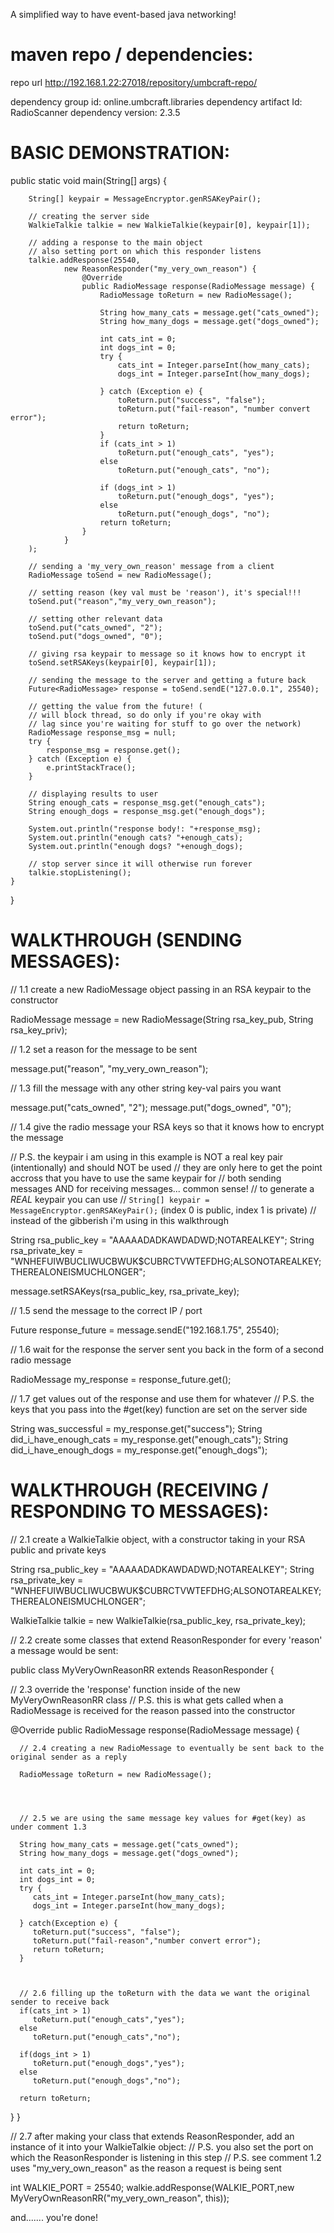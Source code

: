 A simplified way to have event-based java networking!


maven repo / dependencies:
=

repo url http://192.168.1.22:27018/repository/umbcraft-repo/

dependency group id: online.umbcraft.libraries
dependency artifact Id: RadioScanner
dependency version: 2.3.5



BASIC DEMONSTRATION:
=

public static void main(String[] args) {

        String[] keypair = MessageEncryptor.genRSAKeyPair();

        // creating the server side
        WalkieTalkie talkie = new WalkieTalkie(keypair[0], keypair[1]);

        // adding a response to the main object
        // also setting port on which this responder listens
        talkie.addResponse(25540,
                new ReasonResponder("my_very_own_reason") {
                    @Override
                    public RadioMessage response(RadioMessage message) {
                        RadioMessage toReturn = new RadioMessage();

                        String how_many_cats = message.get("cats_owned");
                        String how_many_dogs = message.get("dogs_owned");

                        int cats_int = 0;
                        int dogs_int = 0;
                        try {
                            cats_int = Integer.parseInt(how_many_cats);
                            dogs_int = Integer.parseInt(how_many_dogs);

                        } catch (Exception e) {
                            toReturn.put("success", "false");
                            toReturn.put("fail-reason", "number convert error");
                            return toReturn;
                        }
                        if (cats_int > 1)
                            toReturn.put("enough_cats", "yes");
                        else
                            toReturn.put("enough_cats", "no");

                        if (dogs_int > 1)
                            toReturn.put("enough_dogs", "yes");
                        else
                            toReturn.put("enough_dogs", "no");
                        return toReturn;
                    }
                }
        );

        // sending a 'my_very_own_reason' message from a client
        RadioMessage toSend = new RadioMessage();

        // setting reason (key val must be 'reason'), it's special!!!
        toSend.put("reason","my_very_own_reason");

        // setting other relevant data
        toSend.put("cats_owned", "2");
        toSend.put("dogs_owned", "0");

        // giving rsa keypair to message so it knows how to encrypt it
        toSend.setRSAKeys(keypair[0], keypair[1]);

        // sending the message to the server and getting a future back
        Future<RadioMessage> response = toSend.sendE("127.0.0.1", 25540);

        // getting the value from the future! (
        // will block thread, so do only if you're okay with
        // lag since you're waiting for stuff to go over the network)
        RadioMessage response_msg = null;
        try {
            response_msg = response.get();
        } catch (Exception e) {
            e.printStackTrace();
        }

        // displaying results to user
        String enough_cats = response_msg.get("enough_cats");
        String enough_dogs = response_msg.get("enough_dogs");

        System.out.println("response body!: "+response_msg);
        System.out.println("enough cats? "+enough_cats);
        System.out.println("enough dogs? "+enough_dogs);

        // stop server since it will otherwise run forever
        talkie.stopListening();
    }
}



WALKTHROUGH (SENDING MESSAGES):
=

// 1.1 create a new RadioMessage object passing in an RSA keypair to the constructor 

RadioMessage message = new RadioMessage(String rsa_key_pub, String rsa_key_priv);




// 1.2 set a reason for the message to be sent

message.put("reason", "my_very_own_reason");




// 1.3 fill the message with any other string key-val pairs you want

message.put("cats_owned", "2");
message.put("dogs_owned", "0");




// 1.4 give the radio message your RSA keys so that it knows how to encrypt the message

// P.S. the keypair i am using in this example is NOT a real key pair (intentionally) and should NOT be used
// they are only here to get the point accross that you have to use the same keypair for 
// both sending messages AND for receiving messages... common sense!
// to generate a *REAL* keypair you can use 
// `String[] keypair = MessageEncryptor.genRSAKeyPair();` (index 0 is public, index 1 is private)
// instead of the gibberish i'm using in this walkthrough

String rsa_public_key = "AAAAADADKAWDADWD;NOTAREALKEY";
String rsa_private_key = "WNHEFUIWBUCLIWUCBWUK$CUBRCTVWTEFDHG;ALSONOTAREALKEY;THEREALONEISMUCHLONGER"; 

message.setRSAKeys(rsa_public_key, rsa_private_key);




// 1.5 send the message to the correct IP / port

Future<RadioMessage> response_future = message.sendE("192.168.1.75", 25540);




// 1.6 wait for the response the server sent you back in the form of a second radio message

RadioMessage my_response = response_future.get();




// 1.7   get values out of the response and use them for whatever 
// P.S. the keys that you pass into the #get(key) function are set on the server side

String was_successful = my_response.get("success");
String did_i_have_enough_cats = my_response.get("enough_cats");
String did_i_have_enough_dogs = my_response.get("enough_dogs");






WALKTHROUGH (RECEIVING / RESPONDING TO MESSAGES):
=


// 2.1 create a WalkieTalkie object, with a constructor taking in your RSA public and private keys

String rsa_public_key = "AAAAADADKAWDADWD;NOTAREALKEY";
String rsa_private_key = "WNHEFUIWBUCLIWUCBWUK$CUBRCTVWTEFDHG;ALSONOTAREALKEY;THEREALONEISMUCHLONGER"; 

WalkieTalkie talkie = new WalkieTalkie(rsa_public_key, rsa_private_key);




// 2.2 create some classes that extend ReasonResponder for every 'reason' a message would be sent:

public class MyVeryOwnReasonRR extends ReasonResponder {


 // 2.3 override the 'response' function inside of the new MyVeryOwnReasonRR class
 // P.S. this is what gets called when a RadioMessage is received for the reason passed into the constructor
 
 @Override
 public RadioMessage response(RadioMessage message) {
 
      // 2.4 creating a new RadioMessage to eventually be sent back to the original sender as a reply
   
      RadioMessage toReturn = new RadioMessage();
      
      
     
      
      // 2.5 we are using the same message key values for #get(key) as under comment 1.3
      
      String how_many_cats = message.get("cats_owned"); 
      String how_many_dogs = message.get("dogs_owned");
      
      int cats_int = 0;
      int dogs_int = 0;
      try {
         cats_int = Integer.parseInt(how_many_cats);
         dogs_int = Integer.parseInt(how_many_dogs);
         
      } catch(Exception e) {
         toReturn.put("success", "false");
         toReturn.put("fail-reason","number convert error");
         return toReturn;
      }
      
      
      
      // 2.6 filling up the toReturn with the data we want the original sender to receive back
      if(cats_int > 1) 
         toReturn.put("enough_cats","yes");
      else 
         toReturn.put("enough_cats","no");
         
      if(dogs_int > 1) 
         toReturn.put("enough_dogs","yes");
      else 
         toReturn.put("enough_dogs","no");
      
      return toReturn;
 }
}



// 2.7 after making your class that extends ReasonResponder, add an instance of it into your WalkieTalkie object:
// P.S. you also set the port on which the ReasonResponder is listening in this step
// P.S. see comment 1.2 uses "my_very_own_reason" as the reason a request is being sent

int WALKIE_PORT = 25540;
walkie.addResponse(WALKIE_PORT,new MyVeryOwnReasonRR("my_very_own_reason", this));




and....... you're done!














